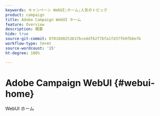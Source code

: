 ```yaml
---
keywords: キャンペーン WebUI;ホーム;人気のトピック
product: campaign
title: Adobe Campaign WebUI ホーム
feature: Overview
description: 概要
hide: true
source-git-commit: 07010d0253637bce4df62f7bfa1fd37fb9fb8e7b
workflow-type: tm+mt
source-wordcount: '15'
ht-degree: 100%

---
```


# Adobe Campaign WebUI {#webui-home}

WebUI ホーム


